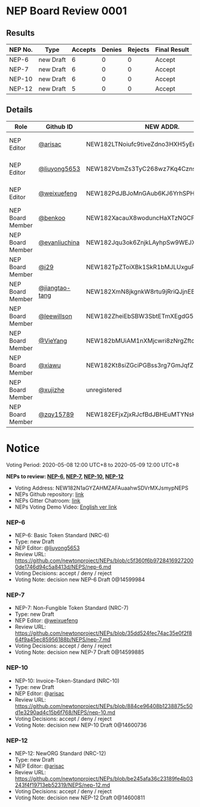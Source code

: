 # NEP Board Review 0001

## Results

| NEP No. | Type      | Accepts | Denies | Rejects | Final Result |
| ------- | --------- | ------- | ------ | ------- | ------------ |
| NEP-6   | new Draft | 6       | 0      | 0       | Accept       |
| NEP-7   | new Draft | 6       | 0      | 0       | Accept       |
| NEP-10  | new Draft | 6       | 0      | 0       | Accept       |
| NEP-12  | new Draft | 5       | 0      | 0       | Accept       |

## Details

| Role         | Github ID                                      | NEW ADDR.                           | NEP-6                                                    | NEP-7                                                    | NEP-10                                                   | NEP-12                                                   |
| ---------------- | -------------------------------------------------- | --------------------------------------- | ------------------------------------------------------------ | ------------------------------------------------------------ | ------------------------------------------------------------ | ------------------------------------------------------------ |
| NEP Editor       | [@arisac](https://github.com/arisac)               | NEW182LTNoiufc9tiveZdno3HXH5yEmUURKUiac |                                                              |                                                              | new Draft [View on NewExplorer](https://explorer.newtonproject.org/tx/0x769e2c5666ceb02e883183100b43353fba789282c04505cd368175914d9585b7) | new Draft [View on NewExplorer](https://explorer.newtonproject.org/tx/0x9eb26935cb6f76adc078af9c042ef6928d1ca73c7e2a1ddb694ff0422cd71aad) |
| NEP Editor       | [@liuyong5653](https://github.com/liuyong5653)     | NEW182VbmZs3TyC268wz7Kq4Cznssv7WzRPDq7j | new Draft [View on NewExplorer](https://explorer.newtonproject.org/tx/0x42e7732ffdd859a5c76b82773e6ce6c9a9e3694b1893d1577a212c4c37e746b0) |                                                              |                                                              |                                                              |
| NEP Editor       | [@weixuefeng](https://github.com/weixuefeng)       | NEW182PdJBJoMnGAub6KJ6YrhSPHWrFE9RSBmGE |                                                              | new Draft [View on NewExplorer](https://explorer.newtonproject.org/tx/0xe4f9c9bcb66b0dbb438ab5f0d012b519fca9227e25535b1b30adaed25ef175e5) |                                                              |                                                              |
| NEP Board Member | [@benkoo](https://github.com/benkoo)               | NEW182XacauX8woduncHaXTzNGCFnk7B15z34hi |                                                              |                                                              |                                                              |                                                              |
| NEP Board Member | [@evanliuchina](https://github.com/evanliuchina)   | NEW182Jqu3ok6ZnjkLAyhpSw9WEJXhEwUYX4jLR | Accept [View on NewExplorer](https://explorer.newtonproject.org/tx/0xe7ccacb041eb4c87de58312136fdf8e64dbe940ad57a593a07200d122cf6550f) | Accept [View on NewExplorer](https://explorer.newtonproject.org/tx/0xdd6530abb8d71d88a33c6332f7cd776df854fc7b20e43ae2840772f438c70d23) | Accept [View on NewExplorer](https://explorer.newtonproject.org/tx/0xf20da46d7db14d883f7896da55779924ff710465eab569da3a9233ecbfe1e3c2) | Accept [View on NewExplorer](https://explorer.newtonproject.org/tx/0x2590e2b6ed35eecba6867d158e71e5144a506bca66ed7ee3668c3b4dadcfe887) |
| NEP Board Member | [@i29](https://github.com/i29)                     | NEW182TpZToiXBk1SkR1bMJLUxguPxFsZciz123 | Accept [View on NewExplorer](https://explorer.newtonproject.org/tx/0x602d8794aef6a428ee36d4961ae271088eb6eabeebdef2e189c191dabaf9cd79) | Accept [View on NewExplorer](https://explorer.newtonproject.org/tx/0x8b05d2d95a03ae42605e334779cdbe7a4c820bd63094d0e87d2b047d85ab46e6) | Accept [View on NewExplorer](https://explorer.newtonproject.org/tx/0x531cc8cdb8c6e2e4ea4208b820613d21e14635be91ad9037380866e0c12f1b57) | Accept [View on NewExplorer](https://explorer.newtonproject.org/tx/0x608d4466c74107a90eb36b6c6186bced5b6c31ac20a8bf4c4a5ef04fa06b8988) |
| NEP Board Member | [@jiangtao-tang](https://github.com/jiangtao-tang) | NEW182XmN8jkgnkW8rtu9jRriQJjnEBXSbZZuHJ | Accept [View on NewExplorer](https://explorer.newtonproject.org/tx/0xd680505e0086e1fdceb1e3c8fa2cbd8830e3c21b65245553bc1ca6578b719c82) | Accept [View on NewExplorer](https://explorer.newtonproject.org/tx/0xa3c9dbb2b0bc22548bec1e95cb7ec040c552766520b78a6d17b74d1d874f2449) | Accept [View on NewExplorer](https://explorer.newtonproject.org/tx/0x302a133e42f56672eca661d7ab55d819813a0fe0ccbbd061ff66b219bcf9da9c) | Accept [View on NewExplorer](https://explorer.newtonproject.org/tx/0xba93130e7dc92737bd53e093c49d08f15065cf7b05040996cc3a722f3af72443) |
| NEP Board Member | [@leewillson](https://github.com/leewillson)       | NEW182ZheiEbSBW3SbtETmXEgdG5X9GvFuLRun2 | Accept [View on NewExplorer](https://explorer.newtonproject.org/tx/0x1b39cd6e55cd02c9238965ab26104428fa4a2591b224b86673b920fe156e9925) | Accept [View on NewExplorer](https://explorer.newtonproject.org/tx/0xe118e19c6636ac6c1188c65f519df33b47b7b7cd62ecfe5777fa2c7285c98fbe) | Accept [View on NewExplorer](https://explorer.newtonproject.org/tx/0x1b82f0e15699b62448afa6b725bbd85e7694ed418f602e6d0d7b3ff449ad7694) | Accept [View on NewExplorer](https://explorer.newtonproject.org/tx/0xc946117387fec524afe71dbc0d1b564582e0c588c8a03f27e9a1e21e13555bd9) |
| NEP Board Member | [@VieYang](https://github.com/VieYang)             | NEW182bMUiAM1nXMjcwri8zNrgZftcnPJc1uVie | Accept [View on NewExplorer](https://explorer.newtonproject.org/tx/0xc4140f989d546b08ae1b88b475182d8c4d7ce226778123bb3e7419f96dc9df16) | Accept [View on NewExplorer](https://explorer.newtonproject.org/tx/0x3adc70ba8d88aca14893b8f0974a1b4381e5449812ca2f928c3d53706c5d4842) | Accept [View on NewExplorer](https://explorer.newtonproject.org/tx/0x00b349d73bcdec3bf02f1d7c8f9be664635996b1e36b88cc4bd88eae9e177404) | Accept [View on NewExplorer](https://explorer.newtonproject.org/tx/0xfbe1ff099c930e233893941dc1dbfa99f1ff5936b5b09f2a2b9cc0efc2aa5561) |
| NEP Board Member | [@xiawu](https://github.com/xiawu)                 | NEW182Kt8siZGciPGBss3rg7GmJqfZ7CUafVUHH |                                                              |                                                              |                                                              |                                                              |
| NEP Board Member | [@xujizhe](https://github.com/xujizhe)             | unregistered                            |                                                              |                                                              |                                                              |                                                              |
| NEP Board Member | [@zqy15789](https://github.com/zqy15789)           | NEW182EFjxZjxRJcfBdJBHEuMTYNsK7RLTFeiiJ | Accept [View on NewExplorer](https://explorer.newtonproject.org/tx/0x66bfe8985e22000b829a612b324fd44994daa94bfa1618bebb8de21f6635c6f1) | Accept [View on NewExplorer](https://explorer.newtonproject.org/tx/0x5520cf81571b7e2545cb38d5101aeac941b5aeaa2e614668090a2d11a646e9c2) | Accept [View on NewExplorer](https://explorer.newtonproject.org/tx/0x1f1bd63b459a1a9c6fb8a218d65fd35b9cf844679f900744c9b7845e03015e5f) |                                                              |

# Notice

Voting Period: 2020-05-08 12:00 UTC+8 to 2020-05-09 12:00 UTC+8

**NEPs to review: [NEP-6](#nep-6), [NEP-7](#nep-7), [NEP-10](#nep-10), [NEP-12](#nep-12)**

- Voting Address: NEW182N1aGYZAHMZAFAuaahwSDVrMXJsmypNEPS
- NEPs Github repository: [link](https://github.com/newtonproject/NEPs)
- NEPs Gitter Chatroom: [link](https://gitter.im/newtonproject/NEPs)
- NEPs Voting Demo Video: [English ver link](https://s3.ap-east-1.amazonaws.com/f.d.w.newton.bio/v/nep-voting-demo-01-en.mp4)

### NEP-6
- NEP-6: Basic Token Standard (NRC-6)
- Type: new Draft
- NEP Editor: @[liuyong5653](https://github.com/liuyong5653)
- Review URL: https://github.com/newtonproject/NEPs/blob/c5f360f6b97284169272000de1746d94c5a8413d/NEPS/nep-6.md
- Voting Decisions: accept / deny / reject
- Voting Note:
	decision new NEP-6 Draft 0@14599984

### NEP-7
- NEP-7: Non-Fungible Token Standard (NRC-7)
- Type: new Draft
- NEP Editor: @[weixuefeng](https://github.com/weixuefeng)
- Review URL: https://github.com/newtonproject/NEPs/blob/35dd524fec74ac35e0f2f864f9a45ec85956188b/NEPS/nep-7.md
- Voting Decisions: accept / deny / reject
- Voting Note:
	decision new NEP-7 Draft 0@14599885

### NEP-10
- NEP-10: Invoice-Token-Standard (NRC-10)
- Type: new Draft
- NEP Editor: @[arisac](https://github.com/arisac)
- Review URL: https://github.com/newtonproject/NEPs/blob/884ce96408b1238875c50d1e3290ad4c15b6f768/NEPS/nep-10.md
- Voting Decisions: accept / deny / reject
- Voting Note:
	decision new NEP-10 Draft 0@14600736

### NEP-12
- NEP-12: NewORG Standard (NRC-12)
- Type: new Draft
- NEP Editor: @[arisac](https://github.com/arisac)
- Review URL: https://github.com/newtonproject/NEPs/blob/be245afa36c23189fe4b03243f4f19713eb52319/NEPS/nep-12.md
- Voting Decisions: accept / deny / reject
- Voting Note:
	decision new NEP-12 Draft 0@14600811
